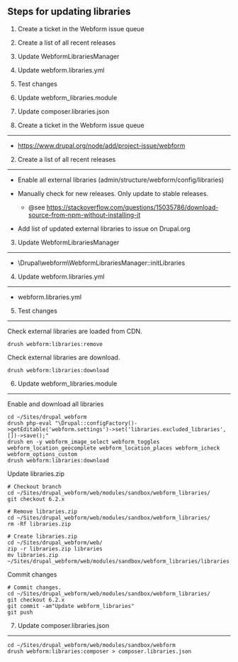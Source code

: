 Steps for updating libraries
----------------------------

  1. Create a ticket in the Webform issue queue
  2. Create a list of all recent releases
  3. Update WebformLibrariesManager
  4. Update webform.libraries.yml
  5. Test changes
  6. Update webform_libraries.module
  7. Update composer.libraries.json


1. Create a ticket in the Webform issue queue
----------------------------------------------

- https://www.drupal.org/node/add/project-issue/webform


2. Create a list of all recent releases
---------------------------------------

- Enable all external libraries (admin/structure/webform/config/libraries)

- Manually check for new releases. Only update to stable releases.
  - @see <https://stackoverflow.com/questions/15035786/download-source-from-npm-without-installing-it>

- Add list of updated external libraries to issue on Drupal.org


3. Update WebformLibrariesManager
---------------------------------

- \Drupal\webform\WebformLibrariesManager::initLibraries


4. Update webform.libraries.yml
---------------------------------

- webform.libraries.yml


5. Test changes
---------------

Check external libraries are loaded from CDN.

    drush webform:libraries:remove

Check external libraries are download.

    drush webform:libraries:download


6. Update webform_libraries.module
----------------------------------

Enable and download all libraries

    cd ~/Sites/drupal_webform
    drush php-eval "\Drupal::configFactory()->getEditable('webform.settings')->set('libraries.excluded_libraries', [])->save();"
    drush en -y webform_image_select webform_toggles webform_location_geocomplete webform_location_places webform_icheck webform_options_custom
    drush webform:libraries:download

Update libraries.zip

    # Checkout branch
    cd ~/Sites/drupal_webform/web/modules/sandbox/webform_libraries/
    git checkout 6.2.x

    # Remove libraries.zip
    cd ~/Sites/drupal_webform/web/modules/sandbox/webform_libraries/
    rm -Rf libraries.zip

    # Create libraries.zip
    cd ~/Sites/drupal_webform/web/
    zip -r libraries.zip libraries
    mv libraries.zip ~/Sites/drupal_webform/web/modules/sandbox/webform_libraries/libraries.zip

Commit changes

    # Commit changes.
    cd ~/Sites/drupal_webform/web/modules/sandbox/webform_libraries/
    git checkout 6.2.x
    git commit -am"Update webform_libraries"
    git push


7. Update composer.libraries.json
----------------------------------

    cd ~/Sites/drupal_webform/web/modules/sandbox/webform
    drush webform:libraries:composer > composer.libraries.json
